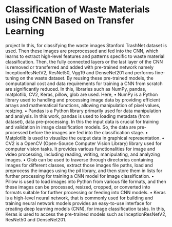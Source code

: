 # Classification of Waste Materials using CNN Based on Transfer Learning
project
In this, for classifying the waste images Stanford TrashNet dataset is used. Then these images are preprocessed and fed into the CNN, which learns to extract high-level features and patterns specific to waste material classification. Then, the fully connected layers or the last layer of the CNN is removed or transferred and added with pre-trained network namely InceptionResNetV2, ResNet50, Vgg19 and DenseNet201 and performs fine-tuning on the waste dataset. By reusing these pre-trained models, the computational cost and data requirements for training a CNN from scratch are significantly reduced. In this, libraries such as NumPy, pandas, matplotlib, CV2, Keras, pillow, glob are used. 
Here, 
•	NumPy is a Python library used to handling and processing image data by providing efficient arrays and mathematical functions, allowing manipulation of pixel values, resizing.
•	Pandas is a Python library primarily used for data manipulation and analysis. In this work, pandas is used to loading metadata (from dataset), data pre-processing. In this the input data is crucial for training and validation in image classification models. So, the data are pre-processed before the images are fed into the classification stage. 
•	Matplotlib is used to visualize the output data in graphical representation.
•	CV2 is a OpenCV (Open-Source Computer Vision Library) library used for computer vision tasks. It provides various functionalities for image and video processing, including reading, writing, manipulating, and analyzing images.
•	Glob can be used to traverse through directories containing images for different classes, extract those images file paths, load and preprocess the images using the pil library, and then store them in lists for further processing for training a CNN model for image classification.
•	Pillow is used to load images into Python from various file formats, and then these images can be processed, resized, cropped, or converted into formats suitable for further processing or feeding into CNN models.
•	Keras is a high-level neural network, that is commonly used for building and training neural network models provides an easy-to-use interface for creating deep learning models (CNN), for image classification tasks. In this, Keras is used to access the pre-trained models such as InceptionResNetV2, ResNet50 and DenseNet201.
